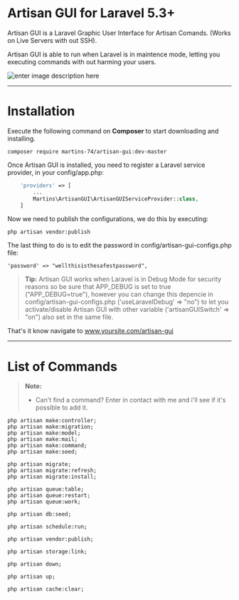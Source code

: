 # Artisan GUI for Laravel 5.3+
Artisan GUI is a Laravel Graphic User Interface for Artisan Comands. (Works on Live Servers with out SSH).

Artisan GUI is able to run when Laravel is in maintence mode, letting you executing commands with out harming your users.

![enter image description here](http://i.imgur.com/g3K9nt7.png)


----------

# Installation

Execute the following command on **Composer** to start downloading and installing.

	composer require martins-74/artisan-gui:dev-master

Once Artisan GUI is installed, you need to register a Laravel service provider, in your config/app.php:

```php
    'providers' => [
		...
		Martins\ArtisanGUI\ArtisanGUIServiceProvider::class,
	]
```

Now we need to publish the configurations, we do this by executing:

	php artisan vendor:publish


The last thing to do is to edit the password in config/artisan-gui-configs.php file:

	'password' => "wellthisisthesafestpassword",

> **Tip:** Artisan GUI works when Laravel is in Debug Mode for security reasons so be sure that APP_DEBUG is set to true ("APP_DEBUG=true"), however you can change this depencie in config/artisan-gui-configs.php ('useLaravelDebug' => "no") to let you activate/disable Artisan GUI with other variable ('artisanGUISwitch' => "on") also set in the same file.

That's it know navigate to www.yoursite.com/artisan-gui



----------


# List of Commands
> **Note:**
> 
> - Can't find a command? Enter in contact with me and i'll see if it's possible to add it.

	php artisan make:controller;
	php artisan make:migration;
	php artisan make:model;
	php artisan make:mail;
	php artisan make:command;
	php artisan make:seed;
	
	php artisan migrate;
	php artisan migrate:refresh;
	php artisan migrate:install;
	
	php artisan queue:table;
	php artisan queue:restart;
	php artisan queue:work;
	
	php artisan db:seed;
	
	php artisan schedule:run;
	
	php artisan vendor:publish;
	
	php artisan storage:link;
	
	php artisan down;
	
	php artisan up;
	
	php artisan cache:clear;
